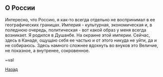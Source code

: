 ## О России

Интересно, что Россию, я как-то всегда отдельно не воспринимал в ее географических границах. Империя - культурная, экономическая и, в поледнюю очередь, политическая - вот какой образ у меня всегда возникает. 
Я родился в Душанбе. На окраине этой империи. 
Сейчас, здесь в Канаде, ощущаю себя ее частью и от этого никуда не уйти, да и не собираюсь. 
Здесь намного сложнее вдохнуть во внуков это Величие, не показное, а внутренее, сокровенное.

~val

[Назад](README.md)
